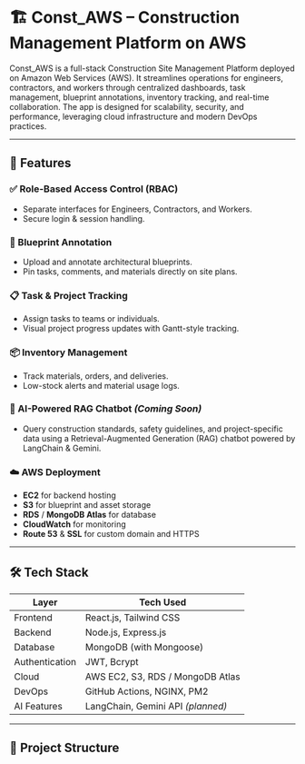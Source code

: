 # 🏗️ Const_AWS – Construction Management Platform on AWS

Const_AWS is a full-stack Construction Site Management Platform deployed on Amazon Web Services (AWS). It streamlines operations for engineers, contractors, and workers through centralized dashboards, task management, blueprint annotations, inventory tracking, and real-time collaboration. The app is designed for scalability, security, and performance, leveraging cloud infrastructure and modern DevOps practices.

---

## 🚀 Features

### ✅ Role-Based Access Control (RBAC)
- Separate interfaces for Engineers, Contractors, and Workers.
- Secure login & session handling.

### 📝 Blueprint Annotation
- Upload and annotate architectural blueprints.
- Pin tasks, comments, and materials directly on site plans.

### 📋 Task & Project Tracking
- Assign tasks to teams or individuals.
- Visual project progress updates with Gantt-style tracking.

### 📦 Inventory Management
- Track materials, orders, and deliveries.
- Low-stock alerts and material usage logs.

### 🧠 AI-Powered RAG Chatbot *(Coming Soon)*
- Query construction standards, safety guidelines, and project-specific data using a Retrieval-Augmented Generation (RAG) chatbot powered by LangChain & Gemini.

### ☁️ AWS Deployment
- **EC2** for backend hosting  
- **S3** for blueprint and asset storage  
- **RDS** / **MongoDB Atlas** for database  
- **CloudWatch** for monitoring  
- **Route 53** & **SSL** for custom domain and HTTPS

---

## 🛠️ Tech Stack

| Layer       | Tech Used                            |
|-------------|--------------------------------------|
| Frontend    | React.js, Tailwind CSS               |
| Backend     | Node.js, Express.js                  |
| Database    | MongoDB (with Mongoose)              |
| Authentication | JWT, Bcrypt                       |
| Cloud       | AWS EC2, S3, RDS / MongoDB Atlas     |
| DevOps      | GitHub Actions, NGINX, PM2           |
| AI Features | LangChain, Gemini API *(planned)*    |

---

## 📁 Project Structure
